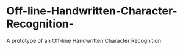 # Off-line-Handwritten-Character-Recognition-
A prototype of an Off-line Handwritten Character Recognition 
